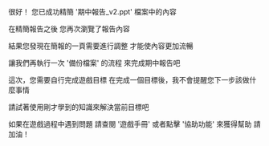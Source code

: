 很好！
您已成功精簡 '期中報告_v2.ppt' 檔案中的內容

在精簡報告之後
您再次瀏覽了報告內容

結果您發現在簡報的一頁需要進行調整
才能使內容更加流暢

讓我們再執行一次 '備份檔案' 的流程
來完成期中報告吧

這次，您需要自行完成遊戲目標
在完成一個目標後，我不會提醒您下一步該做什麼事情

請試著使用剛才學到的知識來解決當前目標吧

如果在遊戲過程中遇到問題
請查閱 '遊戲手冊' 或者點擊 '協助功能' 來獲得幫助
請加油！
